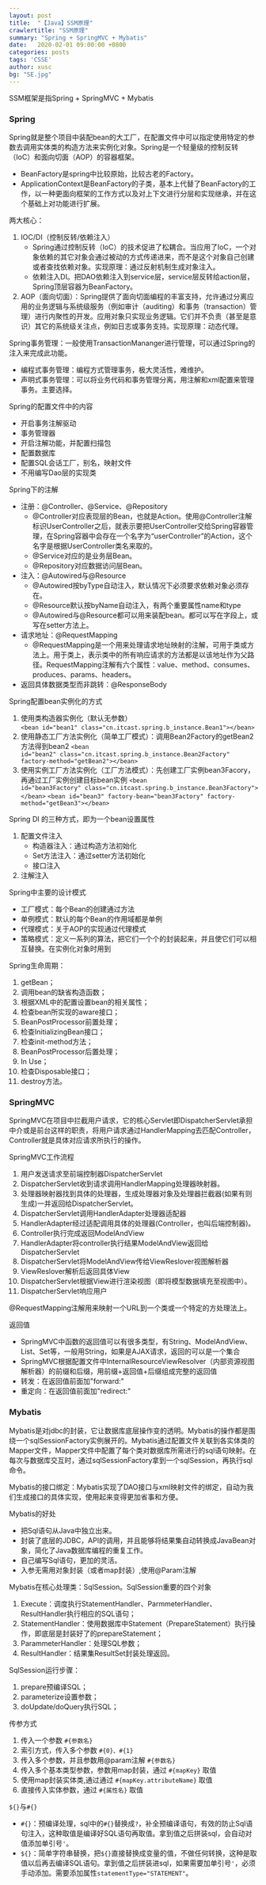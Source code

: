 ```yaml
---
layout: post
title:  "【Java】SSM原理"
crawlertitle: "SSM原理"
summary: "Spring + SpringMVC + Mybatis"
date:   2020-02-01 09:00:00 +0800
categories: posts
tags: 'CSSE'
author: xusc
bg: "SE.jpg"
---
```


SSM框架是指Spring + SpringMVC + Mybatis

### Spring
Spring就是整个项目中装配bean的大工厂，在配置文件中可以指定使用特定的参数去调用实体类的构造方法来实例化对象。Spring是一个轻量级的控制反转（IoC）和面向切面（AOP）的容器框架。

- BeanFactory是spring中比较原始，比较古老的Factory。
- ApplicationContext是BeanFactory的子类，基本上代替了BeanFactory的工作，以一种更面向框架的工作方式以及对上下文进行分层和实现继承，并在这个基础上对功能进行扩展。

两大核心：
1. IOC/DI（控制反转/依赖注入）
   - Spring通过控制反转（IoC）的技术促进了松耦合。当应用了IoC，一个对象依赖的其它对象会通过被动的方式传递进来，而不是这个对象自己创建或者查找依赖对象。实现原理：通过反射机制生成对象注入。
   - 依赖注入DI。把DAO依赖注入到service层，service层反转给action层，Spring顶层容器为BeanFactory。
2. AOP（面向切面）：Spring提供了面向切面编程的丰富支持，允许通过分离应用的业务逻辑与系统级服务（例如审计（auditing）和事务（transaction）管理）进行内聚性的开发。应用对象只实现业务逻辑。它们并不负责（甚至是意识）其它的系统级关注点，例如日志或事务支持。实现原理：动态代理。

Spring事务管理：一般使用TransactionMananger进行管理，可以通过Spring的注入来完成此功能。
- 编程式事务管理：编程方式管理事务，极大灵活性，难维护。
- 声明式事务管理：可以将业务代码和事务管理分离，用注解和xml配置来管理事务。主要选择。

Spring的配置文件中的内容
- 开启事务注解驱动
- 事务管理器
- 开启注解功能，并配置扫描包
- 配置数据库
- 配置SQL会话工厂，别名，映射文件
- 不用编写Dao层的实现类

Spring下的注解
- 注册：@Controller、@Service、@Repository
  - @Controller对应表现层的Bean，也就是Action。使用@Controller注解标识UserController之后，就表示要把UserController交给Spring容器管理，在Spring容器中会存在一个名字为“userController”的Action，这个名字是根据UserController类名来取的。
  - @Service对应的是业务层Bean。
  - @Repository对应数据访问层Bean。
- 注入：@Autowired与@Resource
  - @Autowired按byType自动注入，默认情况下必须要求依赖对象必须存在。
  - @Resource默认按byName自动注入，有两个重要属性name和type
  - @Autowired与@Resource都可以用来装配bean。都可以写在字段上，或写在setter方法上。
- 请求地址：@RequestMapping
  - @RequestMapping是一个用来处理请求地址映射的注解，可用于类或方法上。用于类上，表示类中的所有响应请求的方法都是以该地址作为父路径。RequestMapping注解有六个属性：value、method、consumes、produces、params、headers。
- 返回具体数据类型而非跳转：@ResponseBody

Spring配置bean实例化的方式
1. 使用类构造器实例化（默认无参数）
   `<bean id="bean1" class="cn.itcast.spring.b_instance.Bean1"></bean>`
2. 使用静态工厂方法实例化（简单工厂模式）：调用Bean2Factory的getBean2方法得到bean2
   `<bean id="bean2" class="cn.itcast.spring.b_instance.Bean2Factory" factory-method="getBean2"></bean>`
3. 使用实例工厂方法实例化（工厂方法模式）：先创建工厂实例bean3Facory，再通过工厂实例创建目标bean实例
   `<bean id="bean3Factory" class="cn.itcast.spring.b_instance.Bean3Factory"></bean>`
   `<bean id="bean3" factory-bean="bean3Factory" factory-method="getBean3"></bean>`

Spring DI 的三种方式，即为一个bean设置属性
1. 配置文件注入
   - 构造器注入：通过构造方法初始化
   - Set方法注入：通过setter方法初始化
   - 接口注入
2. 注解注入

Spring中主要的设计模式
- 工厂模式：每个Bean的创建通过方法
- 单例模式：默认的每个Bean的作用域都是单例
- 代理模式：关于AOP的实现通过代理模式
- 策略模式：定义一系列的算法，把它们一个个的封装起来，并且使它们可以相互替换。在实例化对象时用到

Spring生命周期：
1. getBean；
2. 调用bean的缺省构造函数；
3. 根据XML中的配置设置bean的相关属性；
4. 检查bean所实现的aware接口；
5. BeanPostProcessor前置处理；
6. 检查InitializingBean接口；
7. 检查init-method方法；
8. BeanPostProcessor后置处理；
9. In Use；
10. 检查Disposable接口；
11. destroy方法。



### SpringMVC
SpringMVC在项目中拦截用户请求，它的核心Servlet即DispatcherServlet承担中介或是前台这样的职责，将用户请求通过HandlerMapping去匹配Controller，Controller就是具体对应请求所执行的操作。

SpringMVC工作流程
1. 用户发送请求至前端控制器DispatcherServlet 
2. DispatcherServlet收到请求调用HandlerMapping处理器映射器。 
3. 处理器映射器找到具体的处理器，生成处理器对象及处理器拦截器(如果有则生成)一并返回给DispatcherServlet。 
4. DispatcherServlet调用HandlerAdapter处理器适配器 
5. HandlerAdapter经过适配调用具体的处理器(Controller，也叫后端控制器)。 
6. Controller执行完成返回ModelAndView 
7. HandlerAdapter将controller执行结果ModelAndView返回给DispatcherServlet 
8. DispatcherServlet将ModelAndView传给ViewReslover视图解析器 
9. ViewReslover解析后返回具体View 
10. DispatcherServlet根据View进行渲染视图（即将模型数据填充至视图中）。 
11. DispatcherServlet响应用户

@RequestMapping注解用来映射一个URL到一个类或一个特定的方处理法上。

返回值
- SpringMVC中函数的返回值可以有很多类型，有String、ModelAndView、List、Set等，一般用String，如果是AJAX请求，返回的可以是一个集合
- SpringMVC根据配置文件中InternalResourceViewResolver（内部资源视图解析器）的前缀和后缀，用前缀+返回值+后缀组成完整的返回值
- 转发：在返回值前面加"forward:"
- 重定向：在返回值前面加"redirect:"



### Mybatis
Mybatis是对jdbc的封装，它让数据库底层操作变的透明。Mybatis的操作都是围绕一个sqlSessionFactory实例展开的。Mybatis通过配置文件关联到各实体类的Mapper文件，Mapper文件中配置了每个类对数据库所需进行的sql语句映射。在每次与数据库交互时，通过sqlSessionFactory拿到一个sqlSession，再执行sql命令。

Mybatis的接口绑定：Mybatis实现了DAO接口与xml映射文件的绑定，自动为我们生成接口的具体实现，使用起来变得更加省事和方便。

Mybatis的好处
- 把Sql语句从Java中独立出来。
- 封装了底层的JDBC，API的调用，并且能够将结果集自动转换成JavaBean对象，简化了Java数据库编程的重复工作。
- 自己编写Sql语句，更加的灵活。
- 入参无需用对象封装（或者map封装）,使用@Param注解

Mybatis在核心处理类：SqlSession。SqlSession重要的四个对象
1. Execute：调度执行StatementHandler、ParmmeterHandler、ResultHandler执行相应的SQL语句；
2. StatementHandler：使用数据库中Statement（PrepareStatement）执行操作，即底层是封装好了的prepareStatement；
3. ParammeterHandler：处理SQL参数；
4. ResultHandler：结果集ResultSet封装处理返回。

SqlSession运行步骤：
1. prepare预编译SQL；
2. parameterize设置参数；
3. doUpdate/doQuery执行SQL；

传参方式
1. 传入一个参数 `#{参数名}`
2. 索引方式，传入多个参数 `#{0}、#{1}`
3. 传入多个参数，并且参数用@param注解 `#{参数名}`
4. 传入多个基本类型参数，参数用map封装，通过 `#{mapKey}` 取值
5. 使用map封装实体类,通过通过 `#{mapKey.attributeName}` 取值
6. 直接传入实体参数，通过 `#{属性名}` 取值

`${}`与`#{}`
- `#{}`：预编译处理，sql中的`#{}`替换成`?`，补全预编译语句，有效的防止Sql语句注入，这种取值是编译好SQL语句再取值。拿到值之后拼装sql，会自动对值添加单引号`'`。
- `${}`：简单字符串替换，把`${}`直接替换成变量的值，不做任何转换，这种是取值以后再去编译SQL语句。拿到值之后拼装进sql，如果需要加单引号`'`，必须手动添加。需要添加属性`statementType="STATEMENT"`。
